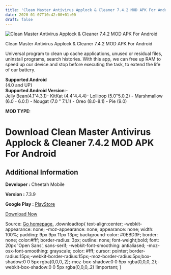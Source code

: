 ```yaml
---
title: 'Clean Master Antivirus Applock & Cleaner 7.4.2 MOD APK For Android'
date: 2020-01-07T10:42:00+01:00
draft: false
---
```


![Clean Master Antivirus Applock & Cleaner 7.4.2 MOD APK For Android](https://i1.wp.com/apkhome.net/wp-content/uploads/2020/01/Clean-Master-Antivirus-Applock-Cleaner-7.4.2-MOD.png "Clean Master Antivirus Applock & Cleaner 7.4.2 MOD APK For Android")

  

Clean Master Antivirus Applock & Cleaner 7.4.2 MOD APK For Android

Universal program to clean up cache applications, unused or residual files, uninstall programs, search histories. With this app, we can free up RAM to speed up our device and stop before executing the task, to extend the life of our battery.

**Supported Android**  
{4.0 and UP}  
**Supported Android Version**:-  
Jelly Bean(4.1"4.3.1)- KitKat (4.4"4.4.4)- Lollipop (5.0"5.0.2) - Marshmallow (6.0 - 6.0.1) - Nougat (7.0 " 7.1.1) - Oreo (8.0-8.1) - Pie (9.0)

**MOD TYPE:**

Download Clean Master Antivirus Applock & Cleaner 7.4.2 MOD APK For Android
===========================================================================

Additional Information
----------------------

**Developer :** Cheetah Mobile

**Version :** 7.3.9

**Google Play :** [PlayStore](https://play.google.com/store/apps/details?id=com.cleanmaster.mguard&hl=ru)

  

[Download Now](https://store4app.co/post/clean-master-antivirus-applock-amp-cleaner-7-4-2-mod-apk-for-android_1578389770)

  
Source: [Go homepage.](https://store4app.co/post/clean-master-antivirus-applock-amp-cleaner-7-4-2-mod-apk-for-android_1578389770) .downloadtop{ text-align:center; -webkit-appearance: none; -moz-appearance: none; appearance: none; width: 100%; padding: 9px 9px 11px 13px; background-color: #0EBD3F; border: none; color:#fff; border-radius: 3px; outline: none; font-weight;bold; font: 20px 'Open Sans', sans-serif; -webkit-font-smoothing: antialiased; -moz-osx-font-smoothing: grayscale; color: #fff; cursor: pointer; border-radius:15px;-webkit-border-radius:15px;-moz-border-radius:5px;box-shadow:0 0 5px rgba(0,0,0,.2);-moz-box-shadow:0 0 5px rgba(0,0,0,.2);-webkit-box-shadow:0 0 5px rgba(0,0,0,.2) !important; }